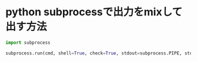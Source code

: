 # python subprocessで出力をmixして出す方法

```python
import subprocess

subprocess.run(cmd, shell=True, check=True, stdout=subprocess.PIPE, stderr=subprocess.STDOUT)
```
